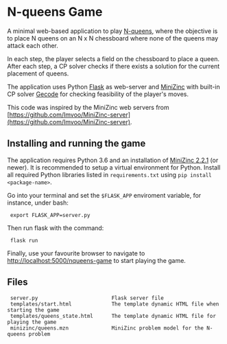 # N-queens Game

A minimal web-based application to play [N-queens](https://en.wikipedia.org/wiki/Eight_queens_puzzle),
 where the objective is to place N queens on an N x N chessboard where none of the queens may 
 attack each other.

In each step, the player selects a field on the chessboard to place a queen. After each step, 
a CP solver checks if there exists a solution for the current placement of queens.

The application uses Python [Flask](http://flask.pocoo.org/) as web-server and [MiniZinc](http://minizinc.org) 
with built-in CP solver [Gecode](http://gecode.org) for checking feasibility of the player's 
moves. 

This code was inspired by the MiniZinc web servers from 
[https://github.com/Imvoo/MiniZinc-server](https://github.com/Imvoo/MiniZinc-server).


## Installing and running the game

The application requires Python 3.6 and an installation of [MiniZinc 2.2.1](http://minizinc.org) 
(or newer). It is recommended to setup a virtual environment for Python. 
Install all required Python libraries listed in `requirements.txt` using `pip install <package-name>`.

Go into your terminal and set the `$FLASK_APP` enviroment variable, for instance, under bash:

     export FLASK_APP=server.py  
     
Then run flask with the command:

     flask run
     
Finally, use your favourite browser to navigate to 
[http://localhost:5000/nqueens-game](http://localhost:5000/nqueens-game) to start playing the
 game. 
 
 
 ## Files
 
     server.py                        Flask server file
     templates/start.html             The template dynamic HTML file when starting the game
     templates/queens_state.html      The template dynamic HTML file for playing the game
     minizinc/queens.mzn              MiniZinc problem model for the N-queens problem